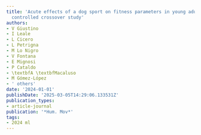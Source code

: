 ```yaml
---
title: 'Acute effects of a dog sport on fitness parameters in young adults: A randomised
  controlled crossover study'
authors:
- V Giustino
- I Leale
- L Cicero
- L Petrigna
- M Lo Nigro
- V Fontana
- E Mignosi
- P Cataldo
- \textbfA \textbfMacaluso
- M Gómez-López
- ' others'
date: '2024-01-01'
publishDate: '2025-03-05T14:29:06.133531Z'
publication_types:
- article-journal
publication: '*Hum. Mov*'
tags:
- 2024 ml
---
```

